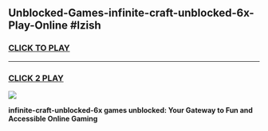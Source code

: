 
## Unblocked-Games-infinite-craft-unblocked-6x-Play-Online #lzish
<h3>
<a href="https://news.freeplayer.one?title=infinite-craft-unblocked-6x&ref=3">CLICK TO PLAY</a></h3>
<hr>

<h3>
<a href="https://news.freeplayer.one?title=infinite-craft-unblocked-6x&ref=3">CLICK 2 PLAY</a>
  
</h3>

<a href="https://news.freeplayer.one?title=infinite-craft-unblocked-6x&ref=3"><img src="https://clearcache.store/games.png"></a>


**infinite-craft-unblocked-6x games unblocked: Your Gateway to Fun and Accessible Online Gaming**
